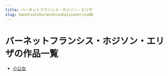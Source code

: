 ```yaml
---
title: バーネットフランシス・ホジソン・エリザ
slug: banetsutohuranshisuhozisoneriza06
---
```


# バーネットフランシス・ホジソン・エリザの作品一覧

- [小公女](xiaogongnu86)

